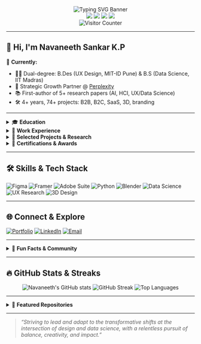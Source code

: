 <!-- Animated SVG Banner: UX + Data Science -->
<div align="center">
  <img src="https://readme-typing-svg.demolab.com?font=Inter&pause=1000&color=21B4F7&width=700&lines=UX+%2B+Data+Science+%3D+Remarkable+Products;" alt="Typing SVG Banner" />
</div>

<div align="center">
  <!-- Shields for education, research, projects -->
  <img src="https://img.shields.io/badge/User%20Experience%20Design-MIT%20Institute%20of%20Design-blue?logo=mit" />
  <img src="https://img.shields.io/badge/Data%20Science-IIT%20Madras-orange?logo=python" />
  <img src="https://img.shields.io/badge/Research%20Papers-5%20first-authored-success?logo=bookstack" />
  <img src="https://img.shields.io/badge/Projects-74%2B-informational?logo=project" />
</div>

<!-- Visitor Counter (use your username) -->
<div align="center">
  <img src="https://komarev.com/ghpvc/?username=navuxneeth&style=flat-square&color=blue" alt="Visitor Counter" />
</div>

---

## 👋 Hi, I'm Navaneeth Sankar K.P

🌱 **Currently:**  
- 🧑‍🎓 Dual-degree: B.Des (UX Design, MIT-ID Pune) & B.S (Data Science, IIT Madras)  
- 🚀 Strategic Growth Partner @ [Perplexity](https://www.perplexity.ai)  
- 📚 First-author of 5+ research papers (AI, HCI, UX/Data Science)  
- 🛠️ 4+ years, 74+ projects: B2B, B2C, SaaS, 3D, branding

---

<details>
<summary>🎓 <b>Education</b></summary>
<ul>
<li><b>MIT Institute of Design, Pune</b> (B.Des in User Experience Design, 2023–2027)</li>
<li><b>IIT Madras</b> (B.S in Data Science & Applications, 2024–2028)</li>
<li>Polygon School Of Design · THiNC Institute · CBSE (PCMB)</li>
</ul>
</details>

<details>
<summary>💼 <b>Work Experience</b></summary>
<ul>
<li>Perplexity – Strategic Growth Partner (2025–Present)</li>
<li>Wilson Wings – Founding UX Researcher (2025)</li>
<li>XIRCLS – B2B UX Design Intern (2024)</li>
<li>GreenBhumi – Co-head of Design (2024)</li>
<li>Design Tutor – Interaction, Motion, Graphics, Video (2024)</li>
<li>Entity Design Studio – Contractor (2020–2023)</li>
</ul>
</details>

<details>
<summary>📑 <b>Selected Projects & Research</b></summary>
<ul>
<li><b>Beyond the Turing Test</b>: Authenticity of AI-generated qualitative data in HCI</li>
<li>ICoRD'25, FDE'24 IIT Conferences: AI/UX interplay, podium presentations</li>
<li>Logo Designs: ChemNotes, MathNotes, BioNotes, PhyNotes</li>
<li>Photography: Meatonz branding & product shoots</li>
</ul>
</details>

<details>
<summary>🏅 <b>Certifications & Awards</b></summary>
<ul>
<li>🥉 3rd Place Product Design, Archcult (NIT Trichy)</li>
<li>🏅 Google UX Design (Foundations, Empathize, Wireframes)</li>
<li>🏅 Udemy: Blender3D & Substance Painter</li>
<li>🏅 Colorcode: Adobe Suite</li>
<li>🏅 EF SET: C2 Level English</li>
</ul>
</details>

---

## 🛠️ Skills & Tech Stack
![Figma](https://img.shields.io/badge/Figma-333?logo=figma&logoColor=white)
![Framer](https://img.shields.io/badge/Framer-black?logo=framer)
![Adobe Suite](https://img.shields.io/badge/Adobe-Photoshop%2C%20XD%2C%20Illustrator-red?logo=adobe)
![Python](https://img.shields.io/badge/Python-3776AB?logo=python&logoColor=white)
![Blender](https://img.shields.io/badge/Blender-FAFAFA?logo=blender)
![Data Science](https://img.shields.io/badge/Data%20Science%20%26%20ML-yellow?logo=scikitlearn)
![UX Research](https://img.shields.io/badge/UX-Research-brightgreen?logo=usercentrics)
![3D Design](https://img.shields.io/badge/3D-Design-blueviolet?logo=unity)

---

## 🌐 Connect & Explore

[![Portfolio](https://img.shields.io/badge/Portfolio-be.net/navaneethsankar-purple?logo=behance&logoColor=white)](https://be.net/navaneethsankar)
[![LinkedIn](https://img.shields.io/badge/LinkedIn-Navaneeth%20Sankar%20K.P-blue?logo=linkedin)](https://linkedin.com/in/navaneeth-sankar-k-p)
[![Email](https://img.shields.io/badge/Email-nave.ethan1337%40gmail.com-red?logo=gmail)](mailto:nave.ethan1337@gmail.com)

---

<details>
<summary>💬 <b>Fun Facts & Community</b></summary>
<ul>
<li>🗺️ Level 4 Google Maps Local Guide (150K+ views, 75+ contributions)</li>
<li>💡 Quora Contributor: 200+ answers, 600K+ views</li>
<li>🎂 Birthday: September 16</li>
</ul>
</details>

---

## 🔥 GitHub Stats & Streaks

<div align="center">

<!-- GitHub Stats Card (Dark Mode) -->
<img src="https://github-readme-stats.vercel.app/api?username=navuxneeth&show_icons=true&count_private=true&hide=prs&theme=github_dark" alt="Navaneeth's GitHub stats" />

<!-- GitHub Streak (Dark Mode) -->
<img src="https://streak-stats.demolab.com/?user=navuxneeth&theme=dark" alt="GitHub Streak" />

<!-- Top Languages (Dark Mode) -->
<img src="https://github-readme-stats.vercel.app/api/top-langs/?username=navuxneeth&layout=compact&theme=github_dark" alt="Top Languages" />

</div>

---

<details>
<summary>🔗 <b>Featured Repositories</b></summary>
<ul>
<li><a href="https://github.com/navuxneeth/SoulCat">SoulCat</a> – AI-powered emotion journaling</li>
<li><a href="https://github.com/navuxneeth/PixelFocus">PixelFocus</a> – UX/UI design system</li>
<li><a href="https://github.com/navuxneeth/DynaMatch">DynaMatch</a> – ML-driven matching platform</li>
<li><a href="https://github.com/navuxneeth/SmolCam">SmolCam</a> – Minimal camera app</li>
</ul>
</details>

---

> _“Striving to lead and adapt to the transformative shifts at the intersection of design and data science, with a relentless pursuit of balance, creativity, and impact.”_

